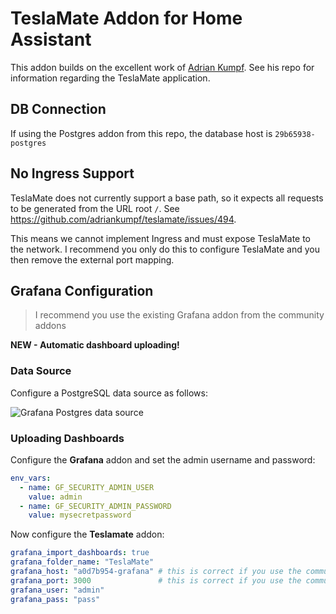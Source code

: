# TeslaMate Addon for Home Assistant

This addon builds on the excellent work of [Adrian Kumpf](https://github.com/adriankumpf/teslamate). See his repo for information regarding the TeslaMate application.

## DB Connection

If using the Postgres addon from this repo, the database host is ```29b65938-postgres```

## No Ingress Support

TeslaMate does not currently support a base path, so it expects all requests to be generated from the URL root ```/```.
See https://github.com/adriankumpf/teslamate/issues/494.

This means we cannot implement Ingress and must expose TeslaMate to the network.
I recommend you only do this to configure TeslaMate and you then remove the external port mapping.

## Grafana Configuration

> I recommend you use the existing Grafana addon from the community addons

**NEW - Automatic dashboard uploading!**

### Data Source

Configure a PostgreSQL data source as follows:

![Grafana Postgres data source](https://raw.githubusercontent.com/matt-FFFFFF/hassio-addon-teslamate/main/media/grafana-postgres.png)

### Uploading Dashboards

Configure the **Grafana** addon and set the admin username and password:

```yml
env_vars:
  - name: GF_SECURITY_ADMIN_USER
    value: admin
  - name: GF_SECURITY_ADMIN_PASSWORD
    value: mysecretpassword
```

Now configure the **Teslamate** addon:

```yaml
grafana_import_dashboards: true
grafana_folder_name: "TeslaMate"
grafana_host: "a0d7b954-grafana" # this is correct if you use the community addon
grafana_port: 3000               # this is correct if you use the community addon
grafana_user: "admin"
grafana_pass: "pass"
```
